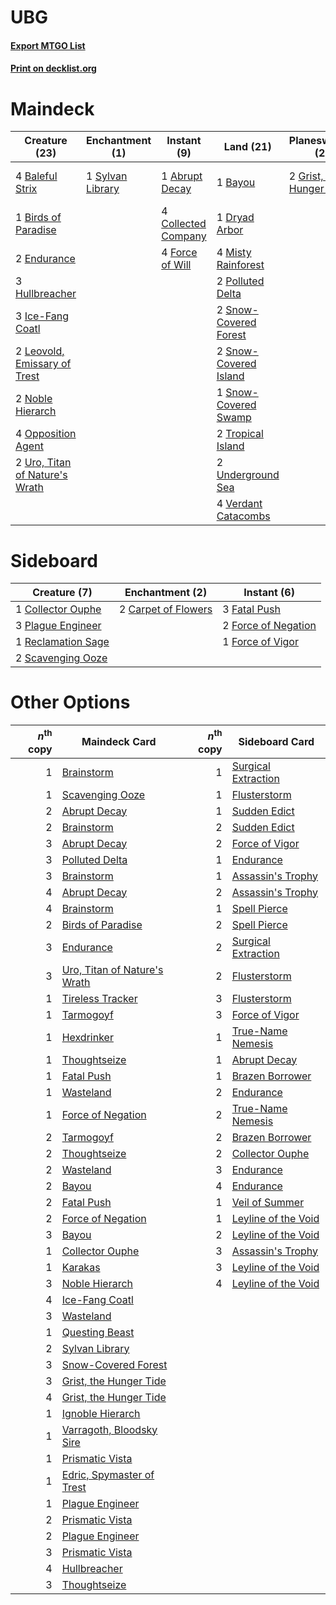 # UBG

#### [Export MTGO List](../collection/UBG/UBG.txt)
#### [Print on decklist.org](http://decklist.org/?deckmain=1%09Abrupt%20Decay%0A4%09Baleful%20Strix%0A1%09Bayou%0A1%09Birds%20of%20Paradise%0A4%09Collected%20Company%0A1%09Dryad%20Arbor%0A2%09Endurance%0A4%09Force%20of%20Will%0A4%09Green%20Sun's%20Zenith%0A2%09Grist,%20the%20Hunger%20Tide%0A3%09Hullbreacher%0A3%09Ice-Fang%20Coatl%0A2%09Leovold,%20Emissary%20of%20Trest%0A4%09Misty%20Rainforest%0A2%09Noble%20Hierarch%0A4%09Opposition%20Agent%0A2%09Polluted%20Delta%0A2%09Snow-Covered%20Forest%0A2%09Snow-Covered%20Island%0A1%09Snow-Covered%20Swamp%0A1%09Sylvan%20Library%0A2%09Tropical%20Island%0A2%09Underground%20Sea%0A2%09Uro,%20Titan%20of%20Nature's%20Wrath%0A4%09Verdant%20Catacombs&deckside=2%09Carpet%20of%20Flowers%0A1%09Collector%20Ouphe%0A3%09Fatal%20Push%0A2%09Force%20of%20Negation%0A1%09Force%20of%20Vigor%0A3%09Plague%20Engineer%0A1%09Reclamation%20Sage%0A2%09Scavenging%20Ooze)
# Maindeck

|                                              Creature (23)                                              |                                     Enchantment (1)                                     |                                         Instant (9)                                          |                                           Land (21)                                            |                                         Planeswalker (2)                                          |                                          Sorcery (4)                                          |
|---------------------------------------------------------------------------------------------------------|-----------------------------------------------------------------------------------------|----------------------------------------------------------------------------------------------|------------------------------------------------------------------------------------------------|---------------------------------------------------------------------------------------------------|-----------------------------------------------------------------------------------------------|
|4 [Baleful Strix](http://gatherer.wizards.com/Pages/Card/Details.aspx?multiverseid=376260)               |1 [Sylvan Library](http://gatherer.wizards.com/Pages/Card/Details.aspx?multiverseid=2240)|1 [Abrupt Decay](http://gatherer.wizards.com/Pages/Card/Details.aspx?multiverseid=456061)     |1 [Bayou](http://gatherer.wizards.com/Pages/Card/Details.aspx?multiverseid=879)                 |2 [Grist, the Hunger Tide](http://gatherer.wizards.com/Pages/Card/Details.aspx?multiverseid=522278)|4 [Green Sun's Zenith](http://gatherer.wizards.com/Pages/Card/Details.aspx?multiverseid=413711)|
|1 [Birds of Paradise](http://gatherer.wizards.com/Pages/Card/Details.aspx?multiverseid=129906)           |                                                                                         |4 [Collected Company](http://gatherer.wizards.com/Pages/Card/Details.aspx?multiverseid=394519)|1 [Dryad Arbor](http://gatherer.wizards.com/Pages/Card/Details.aspx?multiverseid=136196)        |                                                                                                   |                                                                                               |
|2 [Endurance](http://gatherer.wizards.com/Pages/Card/Details.aspx?multiverseid=522233)                   |                                                                                         |4 [Force of Will](http://gatherer.wizards.com/Pages/Card/Details.aspx?multiverseid=3107)      |4 [Misty Rainforest](http://gatherer.wizards.com/Pages/Card/Details.aspx?multiverseid=405102)   |                                                                                                   |                                                                                               |
|3 [Hullbreacher](http://gatherer.wizards.com/Pages/Card/Details.aspx?multiverseid=502308)                |                                                                                         |                                                                                              |2 [Polluted Delta](http://gatherer.wizards.com/Pages/Card/Details.aspx?multiverseid=405104)     |                                                                                                   |                                                                                               |
|3 [Ice-Fang Coatl](http://gatherer.wizards.com/Pages/Card/Details.aspx?multiverseid=464152)              |                                                                                         |                                                                                              |2 [Snow-Covered Forest](http://gatherer.wizards.com/Pages/Card/Details.aspx?multiverseid=121192)|                                                                                                   |                                                                                               |
|2 [Leovold, Emissary of Trest](http://gatherer.wizards.com/Pages/Card/Details.aspx?multiverseid=416834)  |                                                                                         |                                                                                              |2 [Snow-Covered Island](http://gatherer.wizards.com/Pages/Card/Details.aspx?multiverseid=121130)|                                                                                                   |                                                                                               |
|2 [Noble Hierarch](http://gatherer.wizards.com/Pages/Card/Details.aspx?multiverseid=179434)              |                                                                                         |                                                                                              |1 [Snow-Covered Swamp](http://gatherer.wizards.com/Pages/Card/Details.aspx?multiverseid=121256) |                                                                                                   |                                                                                               |
|4 [Opposition Agent](http://gatherer.wizards.com/Pages/Card/Details.aspx?multiverseid=497661)            |                                                                                         |                                                                                              |2 [Tropical Island](http://gatherer.wizards.com/Pages/Card/Details.aspx?multiverseid=884)       |                                                                                                   |                                                                                               |
|2 [Uro, Titan of Nature's Wrath](http://gatherer.wizards.com/Pages/Card/Details.aspx?multiverseid=476480)|                                                                                         |                                                                                              |2 [Underground Sea](http://gatherer.wizards.com/Pages/Card/Details.aspx?multiverseid=886)       |                                                                                                   |                                                                                               |
|                                                                                                         |                                                                                         |                                                                                              |4 [Verdant Catacombs](http://gatherer.wizards.com/Pages/Card/Details.aspx?multiverseid=405113)  |                                                                                                   |                                                                                               |


# Sideboard

|                                        Creature (7)                                         |                                      Enchantment (2)                                       |                                         Instant (6)                                          |
|---------------------------------------------------------------------------------------------|--------------------------------------------------------------------------------------------|----------------------------------------------------------------------------------------------|
|1 [Collector Ouphe](http://gatherer.wizards.com/Pages/Card/Details.aspx?multiverseid=464107) |2 [Carpet of Flowers](http://gatherer.wizards.com/Pages/Card/Details.aspx?multiverseid=5858)|3 [Fatal Push](http://gatherer.wizards.com/Pages/Card/Details.aspx?multiverseid=423724)       |
|3 [Plague Engineer](http://gatherer.wizards.com/Pages/Card/Details.aspx?multiverseid=464049) |                                                                                            |2 [Force of Negation](http://gatherer.wizards.com/Pages/Card/Details.aspx?multiverseid=464001)|
|1 [Reclamation Sage](http://gatherer.wizards.com/Pages/Card/Details.aspx?multiverseid=389651)|                                                                                            |1 [Force of Vigor](http://gatherer.wizards.com/Pages/Card/Details.aspx?multiverseid=464113)   |
|2 [Scavenging Ooze](http://gatherer.wizards.com/Pages/Card/Details.aspx?multiverseid=420783) |                                                                                            |                                                                                              |


# Other Options

|*n*<sup>th</sup> copy|                                             Maindeck Card                                             |*n*<sup>th</sup> copy|                                        Sideboard Card                                        |
|--------------------:|-------------------------------------------------------------------------------------------------------|--------------------:|----------------------------------------------------------------------------------------------|
|                    1|[Brainstorm](http://gatherer.wizards.com/Pages/Card/Details.aspx?multiverseid=3897)                    |                    1|[Surgical Extraction](http://gatherer.wizards.com/Pages/Card/Details.aspx?multiverseid=397706)|
|                    1|[Scavenging Ooze](http://gatherer.wizards.com/Pages/Card/Details.aspx?multiverseid=420783)             |                    1|[Flusterstorm](http://gatherer.wizards.com/Pages/Card/Details.aspx?multiverseid=228255)       |
|                    2|[Abrupt Decay](http://gatherer.wizards.com/Pages/Card/Details.aspx?multiverseid=456061)                |                    1|[Sudden Edict](http://gatherer.wizards.com/Pages/Card/Details.aspx?multiverseid=522176)       |
|                    2|[Brainstorm](http://gatherer.wizards.com/Pages/Card/Details.aspx?multiverseid=3897)                    |                    2|[Sudden Edict](http://gatherer.wizards.com/Pages/Card/Details.aspx?multiverseid=522176)       |
|                    3|[Abrupt Decay](http://gatherer.wizards.com/Pages/Card/Details.aspx?multiverseid=456061)                |                    2|[Force of Vigor](http://gatherer.wizards.com/Pages/Card/Details.aspx?multiverseid=464113)     |
|                    3|[Polluted Delta](http://gatherer.wizards.com/Pages/Card/Details.aspx?multiverseid=405104)              |                    1|[Endurance](http://gatherer.wizards.com/Pages/Card/Details.aspx?multiverseid=522233)          |
|                    3|[Brainstorm](http://gatherer.wizards.com/Pages/Card/Details.aspx?multiverseid=3897)                    |                    1|[Assassin's Trophy](http://gatherer.wizards.com/Pages/Card/Details.aspx?multiverseid=452902)  |
|                    4|[Abrupt Decay](http://gatherer.wizards.com/Pages/Card/Details.aspx?multiverseid=456061)                |                    2|[Assassin's Trophy](http://gatherer.wizards.com/Pages/Card/Details.aspx?multiverseid=452902)  |
|                    4|[Brainstorm](http://gatherer.wizards.com/Pages/Card/Details.aspx?multiverseid=3897)                    |                    1|[Spell Pierce](http://gatherer.wizards.com/Pages/Card/Details.aspx?multiverseid=425876)       |
|                    2|[Birds of Paradise](http://gatherer.wizards.com/Pages/Card/Details.aspx?multiverseid=129906)           |                    2|[Spell Pierce](http://gatherer.wizards.com/Pages/Card/Details.aspx?multiverseid=425876)       |
|                    3|[Endurance](http://gatherer.wizards.com/Pages/Card/Details.aspx?multiverseid=522233)                   |                    2|[Surgical Extraction](http://gatherer.wizards.com/Pages/Card/Details.aspx?multiverseid=397706)|
|                    3|[Uro, Titan of Nature's Wrath](http://gatherer.wizards.com/Pages/Card/Details.aspx?multiverseid=476480)|                    2|[Flusterstorm](http://gatherer.wizards.com/Pages/Card/Details.aspx?multiverseid=228255)       |
|                    1|[Tireless Tracker](http://gatherer.wizards.com/Pages/Card/Details.aspx?multiverseid=409997)            |                    3|[Flusterstorm](http://gatherer.wizards.com/Pages/Card/Details.aspx?multiverseid=228255)       |
|                    1|[Tarmogoyf](http://gatherer.wizards.com/Pages/Card/Details.aspx?multiverseid=136142)                   |                    3|[Force of Vigor](http://gatherer.wizards.com/Pages/Card/Details.aspx?multiverseid=464113)     |
|                    1|[Hexdrinker](http://gatherer.wizards.com/Pages/Card/Details.aspx?multiverseid=464117)                  |                    1|[True-Name Nemesis](http://gatherer.wizards.com/Pages/Card/Details.aspx?multiverseid=446104)  |
|                    1|[Thoughtseize](http://gatherer.wizards.com/Pages/Card/Details.aspx?multiverseid=438676)                |                    1|[Abrupt Decay](http://gatherer.wizards.com/Pages/Card/Details.aspx?multiverseid=456061)       |
|                    1|[Fatal Push](http://gatherer.wizards.com/Pages/Card/Details.aspx?multiverseid=423724)                  |                    1|[Brazen Borrower](http://gatherer.wizards.com/Pages/Card/Details.aspx?multiverseid=473001)    |
|                    1|[Wasteland](http://gatherer.wizards.com/Pages/Card/Details.aspx?multiverseid=413790)                   |                    2|[Endurance](http://gatherer.wizards.com/Pages/Card/Details.aspx?multiverseid=522233)          |
|                    1|[Force of Negation](http://gatherer.wizards.com/Pages/Card/Details.aspx?multiverseid=464001)           |                    2|[True-Name Nemesis](http://gatherer.wizards.com/Pages/Card/Details.aspx?multiverseid=446104)  |
|                    2|[Tarmogoyf](http://gatherer.wizards.com/Pages/Card/Details.aspx?multiverseid=136142)                   |                    2|[Brazen Borrower](http://gatherer.wizards.com/Pages/Card/Details.aspx?multiverseid=473001)    |
|                    2|[Thoughtseize](http://gatherer.wizards.com/Pages/Card/Details.aspx?multiverseid=438676)                |                    2|[Collector Ouphe](http://gatherer.wizards.com/Pages/Card/Details.aspx?multiverseid=464107)    |
|                    2|[Wasteland](http://gatherer.wizards.com/Pages/Card/Details.aspx?multiverseid=413790)                   |                    3|[Endurance](http://gatherer.wizards.com/Pages/Card/Details.aspx?multiverseid=522233)          |
|                    2|[Bayou](http://gatherer.wizards.com/Pages/Card/Details.aspx?multiverseid=879)                          |                    4|[Endurance](http://gatherer.wizards.com/Pages/Card/Details.aspx?multiverseid=522233)          |
|                    2|[Fatal Push](http://gatherer.wizards.com/Pages/Card/Details.aspx?multiverseid=423724)                  |                    1|[Veil of Summer](http://gatherer.wizards.com/Pages/Card/Details.aspx?multiverseid=466952)     |
|                    2|[Force of Negation](http://gatherer.wizards.com/Pages/Card/Details.aspx?multiverseid=464001)           |                    1|[Leyline of the Void](http://gatherer.wizards.com/Pages/Card/Details.aspx?multiverseid=107682)|
|                    3|[Bayou](http://gatherer.wizards.com/Pages/Card/Details.aspx?multiverseid=879)                          |                    2|[Leyline of the Void](http://gatherer.wizards.com/Pages/Card/Details.aspx?multiverseid=107682)|
|                    1|[Collector Ouphe](http://gatherer.wizards.com/Pages/Card/Details.aspx?multiverseid=464107)             |                    3|[Assassin's Trophy](http://gatherer.wizards.com/Pages/Card/Details.aspx?multiverseid=452902)  |
|                    1|[Karakas](http://gatherer.wizards.com/Pages/Card/Details.aspx?multiverseid=413782)                     |                    3|[Leyline of the Void](http://gatherer.wizards.com/Pages/Card/Details.aspx?multiverseid=107682)|
|                    3|[Noble Hierarch](http://gatherer.wizards.com/Pages/Card/Details.aspx?multiverseid=179434)              |                    4|[Leyline of the Void](http://gatherer.wizards.com/Pages/Card/Details.aspx?multiverseid=107682)|
|                    4|[Ice-Fang Coatl](http://gatherer.wizards.com/Pages/Card/Details.aspx?multiverseid=464152)              |                     |                                                                                              |
|                    3|[Wasteland](http://gatherer.wizards.com/Pages/Card/Details.aspx?multiverseid=413790)                   |                     |                                                                                              |
|                    1|[Questing Beast](http://gatherer.wizards.com/Pages/Card/Details.aspx?multiverseid=473133)              |                     |                                                                                              |
|                    2|[Sylvan Library](http://gatherer.wizards.com/Pages/Card/Details.aspx?multiverseid=2240)                |                     |                                                                                              |
|                    3|[Snow-Covered Forest](http://gatherer.wizards.com/Pages/Card/Details.aspx?multiverseid=121192)         |                     |                                                                                              |
|                    3|[Grist, the Hunger Tide](http://gatherer.wizards.com/Pages/Card/Details.aspx?multiverseid=522278)      |                     |                                                                                              |
|                    4|[Grist, the Hunger Tide](http://gatherer.wizards.com/Pages/Card/Details.aspx?multiverseid=522278)      |                     |                                                                                              |
|                    1|[Ignoble Hierarch](http://gatherer.wizards.com/Pages/Card/Details.aspx?multiverseid=522242)            |                     |                                                                                              |
|                    1|[Varragoth, Bloodsky Sire](http://gatherer.wizards.com/Pages/Card/Details.aspx?multiverseid=503726)    |                     |                                                                                              |
|                    1|[Prismatic Vista](http://gatherer.wizards.com/Pages/Card/Details.aspx?multiverseid=464193)             |                     |                                                                                              |
|                    1|[Edric, Spymaster of Trest](http://gatherer.wizards.com/Pages/Card/Details.aspx?multiverseid=420812)   |                     |                                                                                              |
|                    1|[Plague Engineer](http://gatherer.wizards.com/Pages/Card/Details.aspx?multiverseid=464049)             |                     |                                                                                              |
|                    2|[Prismatic Vista](http://gatherer.wizards.com/Pages/Card/Details.aspx?multiverseid=464193)             |                     |                                                                                              |
|                    2|[Plague Engineer](http://gatherer.wizards.com/Pages/Card/Details.aspx?multiverseid=464049)             |                     |                                                                                              |
|                    3|[Prismatic Vista](http://gatherer.wizards.com/Pages/Card/Details.aspx?multiverseid=464193)             |                     |                                                                                              |
|                    4|[Hullbreacher](http://gatherer.wizards.com/Pages/Card/Details.aspx?multiverseid=502308)                |                     |                                                                                              |
|                    3|[Thoughtseize](http://gatherer.wizards.com/Pages/Card/Details.aspx?multiverseid=438676)                |                     |                                                                                              |

